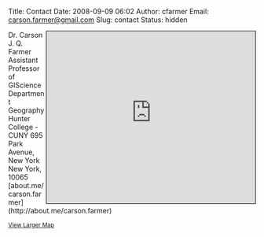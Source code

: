 Title: Contact
Date: 2008-09-09 06:02
Author: cfarmer
Email: carson.farmer@gmail.com
Slug: contact
Status: hidden


<iframe width="425" height="350" frameborder="0" scrolling="no" marginheight="0" marginwidth="0" src="http://www.openstreetmap.org/export/embed.html?bbox=-74,40.7463,-73.9274,40.7905&amp;layer=mapnik&amp;marker=40.76870,-73.96504" style="border: 1px solid black; float: right;"></iframe>
Dr. Carson J. Q. Farmer  
Assistant Professor of GIScience  
Department Geography  
Hunter College - CUNY  
695 Park Avenue, New York  
New York, 10065  
[about.me/carson.farmer](http://about.me/carson.farmer)

<small><a href="http://www.openstreetmap.org/?lat=40.7684&amp;lon=-73.9637&amp;zoom=13&amp;layers=M&amp;mlat=40.76870&amp;mlon=-73.96504">View Larger Map</a></small>
